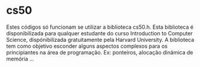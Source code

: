 # cs50
Estes códigos só funcionam se utilizar a biblioteca cs50.h.
Esta biblioteca é disponibilizada para qualquer estudante do curso Introduction to Computer Science, dispónibilizada gratuitamente pela Harvard University.
A biblioteca tem como objetivo esconder alguns aspectos complexos para os principiantes na área de programação. Ex: ponteiros, alocação dinâmica de memória ...
